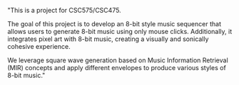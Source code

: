 "This is a project for CSC575/CSC475.

The goal of this project is to develop an 8-bit style music sequencer that allows users to generate 8-bit music using only mouse clicks. Additionally, it integrates pixel art with 8-bit music, creating a visually and sonically cohesive experience.

We leverage square wave generation based on Music Information Retrieval (MIR) concepts and apply different envelopes to produce various styles of 8-bit music."
